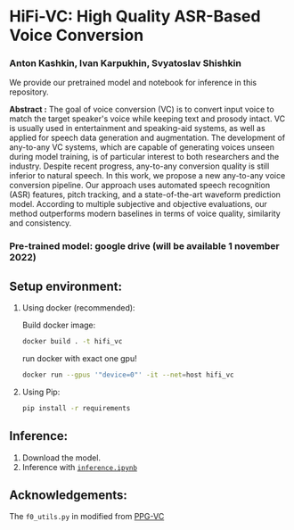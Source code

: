# HiFi-VC: High Quality ASR-Based Voice Conversion

### Anton Kashkin, Ivan Karpukhin, Svyatoslav Shishkin

We provide our pretrained model and notebook for inference in this repository.

**Abstract :**
The goal of voice conversion (VC) is to convert input voice to match the target speaker's voice while keeping text and prosody intact. VC is usually used in entertainment and speaking-aid systems, as well as applied for speech data generation and augmentation. The development of any-to-any VC systems, which are capable of generating voices unseen during model training, is of particular interest to both researchers and the industry. Despite recent progress, any-to-any conversion quality is still inferior to natural speech.
In this work, we propose a new any-to-any voice conversion pipeline. Our approach uses automated speech recognition (ASR) features, pitch tracking, and a state-of-the-art waveform prediction model. According to multiple subjective and objective evaluations, our method outperforms modern baselines in terms of voice quality, similarity and consistency.

### Pre-trained model: google drive (will be available 1 november 2022)

## Setup environment:

1) Using docker (recommended):

    Build docker image:
    ```sh
    docker build . -t hifi_vc
    ```

    run docker with exact one gpu!
    ```sh
    docker run --gpus '"device=0"' -it --net=host hifi_vc
    ```

2. Using Pip:

    ```sh
    pip install -r requirements
    ```

## Inference:

1. Download the model.
2. Inference with [`inference.ipynb`](inference.ipynb)

## Acknowledgements:

The `f0_utils.py` in modified from [PPG-VC]( https://github.com/liusongxiang/ppg-vc)
